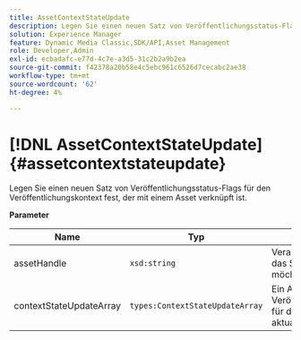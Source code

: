```yaml
---
title: AssetContextStateUpdate
description: Legen Sie einen neuen Satz von Veröffentlichungsstatus-Flags für den Veröffentlichungskontext fest, der mit einem Asset verknüpft ist.
solution: Experience Manager
feature: Dynamic Media Classic,SDK/API,Asset Management
role: Developer,Admin
exl-id: ecbadafc-e77d-4c7e-a3d5-31c2b2a9b2ea
source-git-commit: f42378a20b58e4c5ebc961c6526d7cecabc2ae38
workflow-type: tm+mt
source-wordcount: '62'
ht-degree: 4%

---
```


# [!DNL AssetContextStateUpdate]{#assetcontextstateupdate}

Legen Sie einen neuen Satz von Veröffentlichungsstatus-Flags für den Veröffentlichungskontext fest, der mit einem Asset verknüpft ist.

**Parameter**

| Name | Typ | Beschreibung |
|---|---|---|
| assetHandle | `xsd:string` | Verarbeiten Sie das Asset, das Sie aktualisieren möchten. |
| contextStateUpdateArray | `types:ContextStateUpdateArray` | Ein Array von Status der Veröffentlichungskontakte für das Asset, das Sie aktualisieren möchten. |
